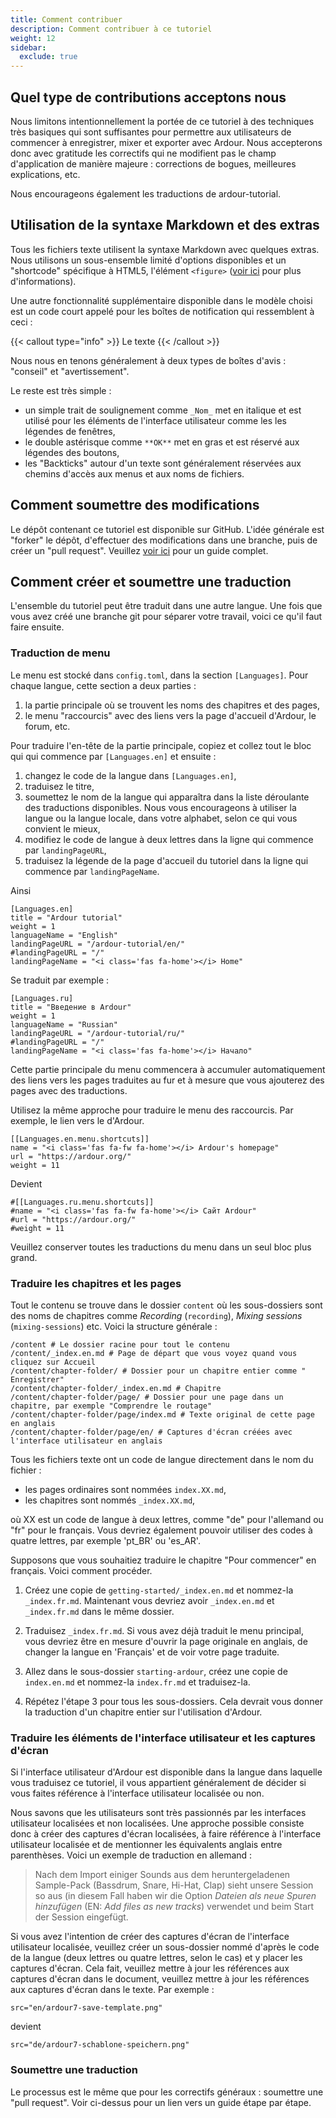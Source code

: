```yaml
---
title: Comment contribuer
description: Comment contribuer à ce tutoriel
weight: 12
sidebar:
  exclude: true
---
```


## Quel type de contributions acceptons nous

Nous limitons intentionnellement la portée de ce tutoriel à des techniques très basiques qui sont suffisantes pour permettre aux utilisateurs de commencer à enregistrer, mixer et exporter avec Ardour. Nous accepterons donc avec gratitude les correctifs qui ne modifient pas le champ d'application de manière majeure : corrections de bogues, meilleures explications, etc.

Nous encourageons également les traductions de ardour-tutorial.

## Utilisation de la syntaxe Markdown et des extras

Tous les fichiers texte utilisent la syntaxe Markdown avec quelques extras. Nous utilisons un sous-ensemble limité d'options disponibles et un "shortcode" spécifique à HTML5, l'élément `<figure>` ([voir ici](https://gohugo.io/content-management/shortcodes/#figure) pour plus d'informations).

Une autre fonctionnalité supplémentaire disponible dans le modèle choisi est un code court appelé pour les boîtes de notification qui ressemblent à ceci :

{{< callout type="info" >}}
Le texte
{{< /callout >}}

Nous nous en tenons généralement à deux types de boîtes d'avis : "conseil" et "avertissement".

Le reste est très simple :

- un simple trait de soulignement comme `_Nom_` met en italique et est utilisé pour les éléments de l'interface utilisateur comme les
les légendes de fenêtres,
- le double astérisque comme `**OK**` met en gras et est réservé aux légendes des boutons,
- les "Backticks" autour d'un texte sont généralement réservées aux chemins d'accès aux menus et aux noms de fichiers.

## Comment soumettre des modifications

Le dépôt contenant ce tutoriel est disponible sur GitHub. L'idée générale est "forker" le dépôt, d'effectuer des modifications dans une branche, puis de créer un "pull request". Veuillez [voir
ici](https://docs.github.com/en/pull-requests/collaborating-with-pull-requests/proposing-changes-to-your-work-with-pull-requests/creating-a-pull-request) pour un guide complet.

## Comment créer et soumettre une traduction

L'ensemble du tutoriel peut être traduit dans une autre langue. Une fois que vous avez créé une branche git pour séparer votre travail, voici ce qu'il faut faire ensuite.

### Traduction de menu

Le menu est stocké dans `config.toml`, dans la section `[Languages]`.
Pour chaque langue, cette section a deux parties :

1. la partie principale où se trouvent les noms des chapitres et des pages,
2. le menu "raccourcis" avec des liens vers la page d'accueil d'Ardour, le forum, etc.

Pour traduire l'en-tête de la partie principale, copiez et collez tout le bloc qui qui commence par `[Languages.en]` et ensuite :

1. changez le code de la langue dans `[Languages.en]`,
2. traduisez le titre,
3. soumettez le nom de la langue qui apparaîtra dans la liste déroulante des traductions disponibles. Nous vous encourageons à utiliser la langue ou la langue locale, dans votre alphabet, selon ce qui vous convient le mieux,
4. modifiez le code de langue à deux lettres dans la ligne qui commence par `landingPageURL`,
5. traduisez la légende de la page d'accueil du tutoriel dans la ligne qui commence par `landingPageName`.

Ainsi

~~~
[Languages.en]
title = "Ardour tutorial"
weight = 1
languageName = "English"
landingPageURL = "/ardour-tutorial/en/"
#landingPageURL = "/"
landingPageName = "<i class='fas fa-home'></i> Home"
~~~

Se traduit par exemple :

~~~
[Languages.ru]
title = "Введение в Ardour"
weight = 1
languageName = "Russian"
landingPageURL = "/ardour-tutorial/ru/"
#landingPageURL = "/"
landingPageName = "<i class='fas fa-home'></i> Начало"
~~~

Cette partie principale du menu commencera à accumuler automatiquement des liens vers les pages traduites au fur et à mesure que vous ajouterez des pages avec des traductions.

Utilisez la même approche pour traduire le menu des raccourcis. Par exemple, le lien vers le d'Ardour.

~~~
[[Languages.en.menu.shortcuts]]
name = "<i class='fas fa-fw fa-home'></i> Ardour's homepage"
url = "https://ardour.org/"
weight = 11
~~~

Devient

~~~
#[[Languages.ru.menu.shortcuts]]
#name = "<i class='fas fa-fw fa-home'></i> Сайт Ardour"
#url = "https://ardour.org/"
#weight = 11
~~~

Veuillez conserver toutes les traductions du menu dans un seul bloc plus grand.

### Traduire les chapitres et les pages

Tout le contenu se trouve dans le dossier `content` où les sous-dossiers sont des noms de chapitres comme _Recording_ (`recording`), _Mixing sessions_ (`mixing-sessions`) etc. Voici la structure générale :

~~~
/content # Le dossier racine pour tout le contenu
/content/_index.en.md # Page de départ que vous voyez quand vous cliquez sur Accueil
/content/chapter-folder/ # Dossier pour un chapitre entier comme " Enregistrer"
/content/chapter-folder/_index.en.md # Chapitre
/content/chapter-folder/page/ # Dossier pour une page dans un chapitre, par exemple "Comprendre le routage"
/content/chapter-folder/page/index.md # Texte original de cette page en anglais
/content/chapter-folder/page/en/ # Captures d'écran créées avec l'interface utilisateur en anglais
~~~

Tous les fichiers texte ont un code de langue directement dans le nom du fichier :

- les pages ordinaires sont nommées `index.XX.md`,
- les chapitres sont nommés `_index.XX.md`,

où XX est un code de langue à deux lettres, comme "de" pour l'allemand ou "fr" pour le français. Vous devriez également pouvoir utiliser des codes à quatre lettres, par exemple 'pt_BR' ou 'es_AR'.

Supposons que vous souhaitiez traduire le chapitre "Pour commencer" en français. Voici comment procéder.

1. Créez une copie de `getting-started/_index.en.md` et nommez-la `_index.fr.md`.
Maintenant vous devriez avoir `_index.en.md` et `_index.fr.md` dans le même dossier.

2. Traduisez `_index.fr.md`. Si vous avez déjà traduit le menu principal, vous devriez être en mesure d'ouvrir la page originale en anglais, de changer la langue en 'Français' et de voir votre page traduite.

3. Allez dans le sous-dossier `starting-ardour`, créez une copie de `index.en.md` et nommez-la `index.fr.md` et traduisez-la.

4. Répétez l'étape 3 pour tous les sous-dossiers. Cela devrait vous donner la traduction d'un chapitre entier sur l'utilisation d'Ardour.

### Traduire les éléments de l'interface utilisateur et les captures d'écran

Si l'interface utilisateur d'Ardour est disponible dans la langue dans laquelle vous traduisez ce tutoriel, il vous appartient généralement de décider si vous faites référence à l'interface utilisateur localisée ou non.

Nous savons que les utilisateurs sont très passionnés par les interfaces utilisateur localisées et non localisées.
Une approche possible consiste donc à créer des captures d'écran localisées, à faire référence à l'interface utilisateur localisée et de mentionner les équivalents anglais entre parenthèses.
Voici un exemple de traduction en allemand :

> Nach dem Import einiger Sounds aus dem heruntergeladenen Sample-Pack
(Bassdrum, Snare, Hi-Hat, Clap) sieht unsere Session so aus (in diesem Fall
haben wir die Option _Dateien als neue Spuren hinzufügen_ (EN: _Add files as new
tracks_) verwendet und beim Start der Session eingefügt.

Si vous avez l'intention de créer des captures d'écran de l'interface utilisateur localisée, veuillez créer un sous-dossier nommé d'après le code de la langue (deux lettres ou quatre lettres, selon le cas) et y placer les captures d'écran. Cela fait, veuillez mettre à jour les références aux captures d'écran dans le document, veuillez mettre à jour les références aux captures d'écran dans le texte. Par exemple :

~~~
src="en/ardour7-save-template.png"
~~~

devient

~~~
src="de/ardour7-schablone-speichern.png"
~~~

### Soumettre une traduction

Le processus est le même que pour les correctifs généraux : soumettre une "pull request". Voir ci-dessus pour un lien vers un guide étape par étape.
